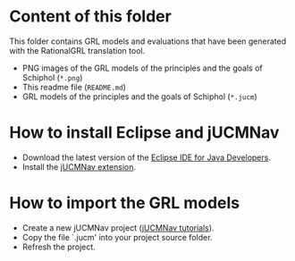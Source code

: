 # Content of this folder
This folder contains GRL models and evaluations that have been generated with the RationalGRL translation tool.
* PNG images of the GRL models of the principles and the goals of Schiphol (`*.png`)
* This readme file (`README.md`)
* GRL models of the principles and the goals of Schiphol (`*.jucm`)

# How to install Eclipse and jUCMNav
* Download the latest version of the <a href="https://www.eclipse.org/downloads/">Eclipse IDE for Java Developers</a>.
* Install the <a href="http://jucmnav.softwareengineering.ca/ucm/bin/view/ProjetSEG/DownloadingAndInstallation">jUCMNav extension</a>.

# How to import the GRL models

* Create a new jUCMNav project (<a href="http://jucmnav.softwareengineering.ca/ucm/bin/view/ProjetSEG/JUCMNavTutorials">jUCMNav tutorials</a>).
* Copy the file `<FILENAME>.jucm' into your project source folder.
* Refresh the project.
